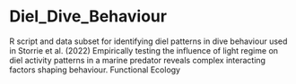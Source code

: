 # Diel_Dive_Behaviour
R script and data subset for identifying diel patterns in dive behaviour used in Storrie et al. (2022) Empirically testing the influence of light regime on diel activity patterns in a marine predator reveals complex interacting factors shaping behaviour. Functional Ecology

